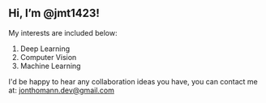 ## Hi, I’m @jmt1423!

My interests are included below:

1. Deep Learning
2. Computer Vision
3. Machine Learning

I'd be happy to hear any collaboration ideas you have,
you can contact me at: jonthomann.dev@gmail.com
